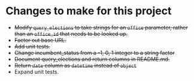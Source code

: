 # Changes to make for this project

- ~~Modify `query_elections` to take strings for an `office` parameter, rather than an `office_id` that needs to be looked up.~~
- ~~Factor out base URL.~~
- ~~Add unit tests.~~
- ~~Change incumbent_status from a -1, 0, 1 integer to a string factor~~
- ~~Document query_elections and return columns in README.md.~~
- ~~Return `date` column as `datetime` instead of `object`~~
- Expand unit tests.

